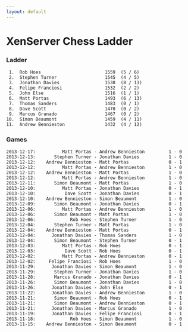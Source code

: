 ```yaml
---
layout: default
---
```

# XenServer Chess Ladder
### Ladder
     1.  Rob Hoes                        1559  (5 / 6)
     2.  Stephen Turner                  1545  (4 / 5)
     3.  Jonathan Davies                 1538  (8 / 13)
     4.  Felipe Franciosi                1532  (2 / 2)
     5.  John Else                       1516  (1 / 1)
     6.  Matt Portas                     1493  (6 / 13)
     7.  Thomas Sanders                  1483  (0 / 1)
     8.  Dave Scott                      1470  (0 / 2)
     9.  Marcus Granado                  1467  (0 / 2)
    10.  Simon Beaumont                  1459  (4 / 11)
    11.  Andrew Bennieston               1432  (4 / 12)
### Games
    2013-12-17:          Matt Portas - Andrew Bennieston         1 - 0
    2013-12-13:       Stephen Turner - Jonathan Davies           1 - 0
    2013-12-12:    Andrew Bennieston - Matt Portas               0 - 1
    2013-12-12:          Matt Portas - Andrew Bennieston         1 - 0
    2013-12-12:    Andrew Bennieston - Matt Portas               1 - 0
    2013-12-12:          Matt Portas - Andrew Bennieston         1 - 0
    2013-12-11:       Simon Beaumont - Matt Portas               1 - 0
    2013-12-10:          Matt Portas - Jonathan Davies           0 - 1
    2013-12-10:           Dave Scott - Jonathan Davies           0 - 1
    2013-12-10:    Andrew Bennieston - Simon Beaumont            1 - 0
    2013-12-09:       Simon Beaumont - Jonathan Davies           0 - 1
    2013-12-06:          Matt Portas - Andrew Bennieston         1 - 0
    2013-12-06:       Simon Beaumont - Matt Portas               1 - 0
    2013-12-06:             Rob Hoes - Stephen Turner            1 - 0
    2013-12-04:       Stephen Turner - Matt Portas               1 - 0
    2013-12-04:    Andrew Bennieston - Matt Portas               0 - 1
    2013-12-04:      Jonathan Davies - Thomas Sanders            1 - 0
    2013-12-04:       Simon Beaumont - Stephen Turner            0 - 1
    2013-12-03:          Matt Portas - Rob Hoes                  0 - 1
    2013-12-03:           Dave Scott - Rob Hoes                  0 - 1
    2013-12-02:          Matt Portas - Andrew Bennieston         0 - 1
    2013-12-02:     Felipe Franciosi - Rob Hoes                  1 - 0
    2013-11-29:      Jonathan Davies - Simon Beaumont            1 - 0
    2013-11-29:       Stephen Turner - Jonathan Davies           1 - 0
    2013-11-28:       Marcus Granado - Jonathan Davies           0 - 1
    2013-11-26:       Simon Beaumont - Jonathan Davies           1 - 0
    2013-11-26:      Jonathan Davies - John Else                 0 - 1
    2013-11-22:      Jonathan Davies - Andrew Bennieston         1 - 0
    2013-11-21:       Simon Beaumont - Rob Hoes                  0 - 1
    2013-11-21:       Simon Beaumont - Andrew Bennieston         0 - 1
    2013-11-21:      Jonathan Davies - Marcus Granado            1 - 0
    2013-11-19:      Jonathan Davies - Felipe Franciosi          0 - 1
    2013-11-18:             Rob Hoes - Simon Beaumont            1 - 0
    2013-11-15:    Andrew Bennieston - Simon Beaumont            0 - 1
